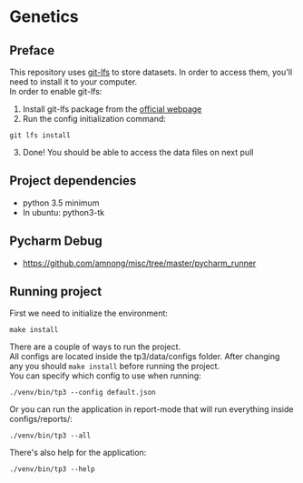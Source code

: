 # Genetics

## Preface
This repository uses [git-lfs](https://git-lfs.github.com/) to store datasets. In order to access them, you'll need to install it to your computer.  
In order to enable git-lfs:  
1. Install git-lfs package from the [official webpage](https://git-lfs.github.com/)
2. Run the config initialization command:  
```
git lfs install
```
3. Done! You should be able to access the data files on next pull

## Project dependencies
- python 3.5 minimum
- In ubuntu: python3-tk
## Pycharm Debug
* https://github.com/amnong/misc/tree/master/pycharm_runner

## Running project
First we need to initialize  the environment:
```
make install
```
There are a couple of ways to run the project.  
All configs are located inside the tp3/data/configs folder. After changing any you should `make install` before running the project.  
You can specify which config to use when running:
```
./venv/bin/tp3 --config default.json
```
Or you can run the application in report-mode that will run everything inside configs/reports/:
```
./venv/bin/tp3 --all
```

There's also help for the application:  
```
./venv/bin/tp3 --help
```
